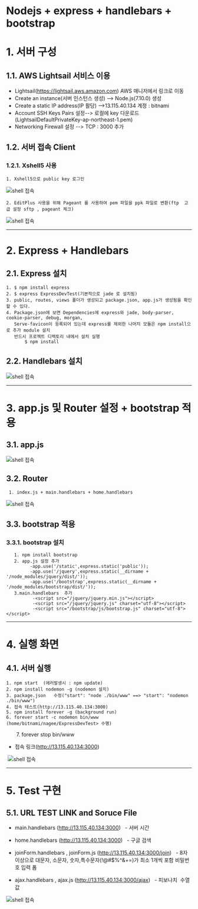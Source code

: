 Nodejs + express + handlebars + bootstrap
======================

# 1. 서버 구성  
## 1.1. AWS Lightsail 서비스 이용 
- Lightsail(https://lightsail.aws.amazon.com) AWS 매니저에서 링크로 이동
- Create an instance(서버 인스턴스 생성) --> Node.js(7.10.0) 생성
- Create a static IP address(IP 활당) -->13.115.40.134 계정 : bitnami
- Account SSH Keys Pairs 설정--> 로컬에 key 다운로드(LightsailDefaultPrivateKey-ap-northeast-1.pem) 
- Networking Firewall 설정 -->  TCP : 3000 추가

## 1.2. 서버 접속 Client
### 1.2.1. Xshell5 사용 
	1. Xshell5으로 public key 로그인 
![shell 접속](http://13.115.40.134/img/shell.PNG)
	
	2. EditPlus 사용을 위해 Pageant 를 사용하여 pem 파일을 ppk 파일로 변환(ftp  고급 설정 sftp , pageant 체크)
![shell 접속](http://13.115.40.134/img/editplus.png)

****
# 2. Express + Handlebars 

## 2.1. Express 설치 

	1. $ npm install express
	2. $ express ExpressDevTest(기본적으로 jade 로 설치됨)
	3. public, routes, views 폴더가 생성되고 package.json, app.js가 생성됨을 확인할 수 있다.
	4. Package.json에 보면 Dependencies에 express와 jade, body-parser, cookie-parser, debug, morgan, 
	   Serve-favicon이 등록되어 있는데 express를 제외한 나머지 모듈은 npm install으로 추가 module 설치 
	   반드시 프로젝트 디렉토리 내에서 설치 실행
           $ npm install

 ## 2.2. Handlebars 설치 

![shell 접속](http://13.115.40.134/img/hb.png)

****
   
# 3. app.js 및 Router 설정 + bootstrap 적용
 
 ## 3.1. app.js 
 
 ![shell 접속](http://13.115.40.134/img/app.png)
 
 ## 3.2. Router 
     1. index.js + main.handlebars + home.handlebars
 ![shell 접속](http://13.115.40.134/img/router.png)
 

 ## 3.3. bootstrap 적용
     
 ### 3.3.1. bootstrap 설치
 ```
	1. npm install bootstrap 
	2. app.js 설정 추가
          -app.use('/static',express.static('public'));
          -app.use('/jquery',express.static(__dirname + '/node_modules/jquery/dist/'));
          -app.use('/bootstrap',express.static(__dirname + '/node_modules/bootstrap/dist/'));
	3.main.handlebars  추가
           -<script src="/jquery/jquery.min.js"></script>
           -<script src="/jquery/jquery.js" charset="utf-8"></script>
           -<script src="/bootstrap/js/bootstrap.js" charset="utf-8"></script>
 ```

**** 
 # 4. 실행 화면
 
 ## 4.1. 서버 실행 
 
	1. npm start  (에러발생시 : npm update)
	2. npm install nodemon -g (nodemon 설치)
	3. package.json   수정("start": "node ./bin/www" ==> "start": "nodemon ./bin/www")
	4. 접속 테스트(http://13.115.40.134:3000) 
	5. npm install forever -g (background run)
	6. forever start -c nodemon bin/www   (home/bitnami/nagee/ExpressDevTest> 수행)
        7. forever stop bin/www
 - 접속 링크(http://13.115.40.134:3000) 
 
  ![shell 접속](http://13.115.40.134/img/run.png)
  
  **** 
 # 5. Test 구현
 
 ## 5.1. URL TEST LINK and Soruce File
 
 - main.handlebars (http://13.115.40.134:3000) 
   - 서버 시간     
   
 - home.handlebars (http://13.115.40.134:3000) 
   - 구글 검색 
   
 - joinForm.handlebars , joinForm.js (http://13.115.40.134:3000/join) 
   - 8자 이상으로 대문자, 소문자, 숫자,특수문자(!@#$%^&+=)가 최소 1개씩 포함 비밀번호 입력 폼 
   
 - ajax.handlebars , ajax.js (http://13.115.40.134:3000/ajax) 
   - 피보나치  수열 값 
   
 ![shell 접속](http://13.115.40.134/img/resultView.png)
